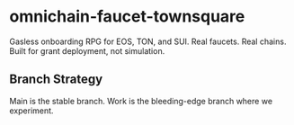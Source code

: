 <!-- 🪓 No_Gas_Labs™ — TownSquare Build -->
<!-- Fuck yes. Let’s make these wallets sing. -->
<!-- If this breaks, blame recursion not the dev. -->
# omnichain-faucet-townsquare
Gasless onboarding RPG for EOS, TON, and SUI. Real faucets. Real chains. Built for grant deployment, not simulation.

## Branch Strategy
Main is the stable branch. Work is the bleeding-edge branch where we experiment.
